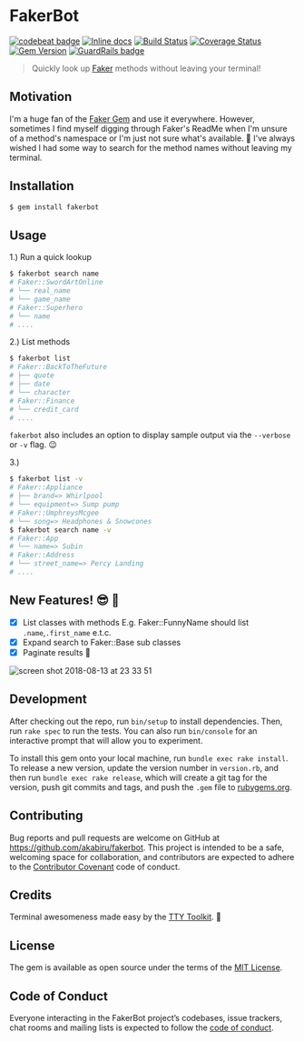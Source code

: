 # FakerBot

[![codebeat badge](https://codebeat.co/badges/ef4839f2-3946-4435-8c0e-7025de5fac22)](https://codebeat.co/projects/github-com-akabiru-fakerbot-master) [![Inline docs](http://inch-ci.org/github/akabiru/fakerbot.svg?branch=master)](http://inch-ci.org/github/akabiru/fakerbot) [![Build Status](https://travis-ci.com/akabiru/fakerbot.svg?branch=master)](https://travis-ci.com/akabiru/fakerbot) [![Coverage Status](https://coveralls.io/repos/github/akabiru/fakerbot/badge.svg?branch=master)](https://coveralls.io/github/akabiru/fakerbot?branch=master) [![Gem Version](https://badge.fury.io/rb/fakerbot.svg)](https://badge.fury.io/rb/fakerbot) [![GuardRails badge](https://badges.production.guardrails.io/shtakai/fakerbot.svg)](https://www.guardrails.io)

> Quickly look up [Faker](https://github.com/stympy/faker) methods without leaving your terminal!

## Motivation

I'm a huge fan of the [Faker Gem](https://github.com/stympy/faker) and use it everywhere. However, sometimes I find myself digging through Faker's ReadMe when I'm unsure of a method's namespace
or I'm just not sure what's available. :see_no_evil: I've always wished I had some way to search for the method names without leaving my terminal.


## Installation

```bash
$ gem install fakerbot
```

## Usage

1.) Run a quick lookup

```bash
$ fakerbot search name
# Faker::SwordArtOnline
# └── real_name
# └── game_name
# Faker::Superhero
# └── name
# ....
```

2.) List methods

```sh
$ fakerbot list
# Faker::BackToTheFuture
# ├── quote
# ├── date
# └── character
# Faker::Finance
# └── credit_card
# ....
```

`fakerbot` also includes an option to display sample output via the `--verbose` or `-v` flag. :wink:

3.)

```sh
$ fakerbot list -v
# Faker::Appliance
# ├── brand=> Whirlpool
# └── equipment=> Sump pump
# Faker::UmphreysMcgee
# └── song=> Headphones & Snowcones
$ fakerbot search name -v
# Faker::App
# └── name=> Subin
# Faker::Address
# └── street_name=> Percy Landing
# ....
```

## New Features! :sunglasses: :dancers:

- [x] List classes with methods E.g. Faker::FunnyName should list `.name`,`.first_name` e.t.c.
- [x] Expand search to Faker::Base sub classes
- [x] Paginate results :book:

![screen shot 2018-08-13 at 23 33 51](https://user-images.githubusercontent.com/17295175/44056603-6343f9f2-9f51-11e8-933d-55367e25be35.jpg)

## Development

After checking out the repo, run `bin/setup` to install dependencies. Then, run `rake spec` to run the tests. You can also run `bin/console` for an interactive prompt that will allow you to experiment.

To install this gem onto your local machine, run `bundle exec rake install`. To release a new version, update the version number in `version.rb`, and then run `bundle exec rake release`, which will create a git tag for the version, push git commits and tags, and push the `.gem` file to [rubygems.org](https://rubygems.org).

## Contributing

Bug reports and pull requests are welcome on GitHub at https://github.com/akabiru/fakerbot. This project is intended to be a safe, welcoming space for collaboration, and contributors are expected to adhere to the [Contributor Covenant](http://contributor-covenant.org) code of conduct.

## Credits

Terminal awesomeness made easy by the [TTY Toolkit](http://piotrmurach.github.io/tty/). :beer:

## License

The gem is available as open source under the terms of the [MIT License](https://opensource.org/licenses/MIT).

## Code of Conduct

Everyone interacting in the FakerBot project’s codebases, issue trackers, chat rooms and mailing lists is expected to follow the [code of conduct](https://github.com/akabiru/fakerbot/blob/master/CODE_OF_CONDUCT.md).

